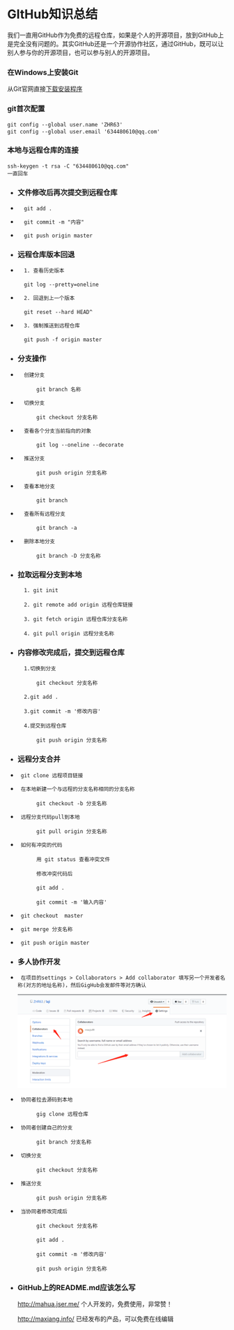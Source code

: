 # GItHub知识总结

我们一直用GitHub作为免费的远程仓库，如果是个人的开源项目，放到GitHub上是完全没有问题的。其实GitHub还是一个开源协作社区，通过GitHub，既可以让别人参与你的开源项目，也可以参与别人的开源项目。



### 在Windows上安装Git

从Git官网直接[下载安装程序](https://git-scm.com/downloads)

### git首次配置
    git config --global user.name 'ZHR63'
    git config --global user.email '634480610@qq.com'


### 本地与远程仓库的连接
    ssh-keygen -t rsa -C "634480610@qq.com"
    一直回车





* ### 文件修改后再次提交到远程仓库

-       git add .

-       git commit -m "内容"

-       git push origin master
        

* ### 远程仓库版本回退

-       1. 查看历史版本

        git log --pretty=oneline       
                
-       2. 回退到上一个版本

        git reset --hard HEAD^

-       3. 强制推送到远程仓库

        git push -f origin master
        

* ### 分支操作

-       创建分支

            git branch 名称

-       切换分支

            git checkout 分支名称

-       查看各个分支当前指向的对象

            git log --oneline --decorate

-       推送分支

            git push origin 分支名称
	
-       查看本地分支

            git branch

-       查看所有远程分支

            git branch -a

-       删除本地分支

            git branch -D 分支名称


* ### 拉取远程分支到本地

        1. git init
		
	    2. git remote add origin 远程仓库链接
		
 	    3. git fetch origin 远程仓库分支名称
		
   	    4. git pull origin 远程分支名称


* ### 内容修改完成后，提交到远程仓库

        1.切换到分支

	        git checkout 分支名称
			
	    2.git add .
		
	    3.git commit -m '修改内容'
		
	    4.提交到远程仓库

	        git push origin 分支名称
	    

	

* ### 远程分支合并

-      git clone 远程项目链接

-      在本地新建一个与远程的分支名称相同的分支名称

            git checkout -b 分支名称

-      远程分支代码pull到本地

            git pull origin 分支名称
    
-      如何有冲突的代码
        
            用 git status 查看冲突文件

            修改冲突代码后

            git add .

            git commit -m '输入内容'

-      git checkout  master

-      git merge 分支名称

-      git push origin master



* ### 多人协作开发

-      在项目的settings > Collaborators > Add collaborator 填写另一个开发者名称(对方的地址名称)，然后GigHub会发邮件等对方确认

  ![one](images/1.png)

-      协同者拉去源码到本地

            gig clone 远程仓库

-      协同者创建自己的分支

            git branch 分支名称

-      切换分支

            git checkout 分支名称
    
-      推送分支

            git push origin 分支名称
    
-      当协同者修改完成后

            git checkout 分支名称

            git add .

            git commit -m '修改内容'

            git push origin 分支名称


* ### GitHub上的README.md应该怎么写

    http://mahua.jser.me/ 个人开发的，免费使用，非常赞！

    http://maxiang.info/  已经发布的产品，可以免费在线编辑
